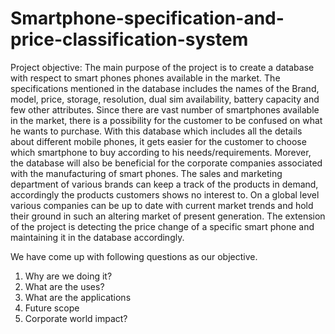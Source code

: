 # Smartphone-specification-and-price-classification-system

Project objective:
The main purpose of the project is to create a database with respect to smart phones phones available in the market. The specifications mentioned in the database includes the names of the Brand, model, price, storage, resolution, dual sim availability, battery capacity and few other attributes. Since there are vast number of smartphones available in the market, there is a possibility for the customer to be confused on what he wants to purchase. With this database which includes all the details about different mobile phones, it gets easier for the customer to choose which smartphone to buy according to his needs/requirements. Morever, the database will also be beneficial for the corporate companies associated with the manufacturing of smart phones. The sales and marketing department of various brands can keep a track of the products in demand, accordingly the products customers shows no interest to. On a global level various companies can be up to date with current market trends and hold their ground in such an altering market of present generation. The extension of the project is detecting the price change of a specific smart phone and maintaining it in the database accordingly.   

We have come up with following questions as our objective.
1. Why are we doing it?
2. What are the uses?
3. What are the applications
4. Future scope
5. Corporate world impact?


